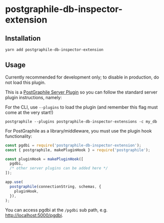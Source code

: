 # postgraphile-db-inspector-extension

## Installation

```
yarn add postgraphile-db-inspector-extension
```

## Usage

Currently recommended for development only; to disable in production, do not
load this plugin.

This is a [PostGraphile Server Plugin](https://www.graphile.org/postgraphile/plugins/) so you can follow the standard server plugin instructions, namely:

For the CLI, use `--plugins` to load the plugin (and remember this flag must come at the very start!)

```
postgraphile --plugins postgraphile-db-inspector-extensions -c my_db
```

For PostGraphile as a library/middleware, you must use the plugin hook functionality:

```js
const pgdbi = require('postgraphile-db-inspector-extension');
const { postgraphile, makePluginHook } = require('postgraphile');

const pluginHook = makePluginHook([
  pgdbi,
  /* other server plugins can be added here */
]);

app.use(
  postgraphile(connectionString, schemas, {
    pluginHook,
  }),
);
```

You can access pgdbi at the `/pgdbi` sub path, e.g. [http://localhost:5000/pgdbi](http://localhost:5000/pgdbi).
